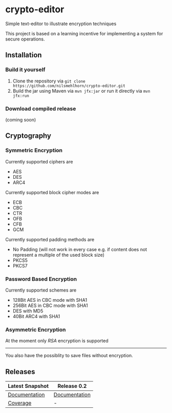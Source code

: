 # crypto-editor
Simple text-editor to illustrate encryption techniques

This project is based on a learning incentive for implementing a system for secure operations.

## Installation

### Build it yourself
1. Clone the repository via ```git clone https://github.com/nilsmehlhorn/crypto-editor.git```
2. Build the jar using Maven via ```mvn jfx:jar``` or run it directly via ```mvn jfx:run```

### Download compiled release
(coming soon)

## Cryptography

### Symmetric Encryption

Currently supported ciphers are
* AES
* DES
* ARC4

Currently supported block cipher modes are
* ECB
* CBC
* CTR
* OFB
* CFB
* GCM

Currently supported padding methods are
* No Padding (will not work in every case e.g. if content does not represent a multiple of the used block size)
* PKCS5
* PKCS7

### Password Based Encryption

Currently supported schemes are
* 128Bit AES in CBC mode with SHA1
* 256Bit AES in CBC mode with SHA1
* DES with MD5
* 40Bit ARC4 with SHA1

### Asymmetric Encryption

At the moment only *RSA* encryption is supported

---

You also have the possiblity to save files without encryption.
## Releases

| Latest Snapshot | Release 0.2 | 
| ---             | ---         |
|[Documentation](http://nilsmehlhorn.github.io/crypto-editor/snapshot/doc/doxygen)|[Documentation](http://nilsmehlhorn.github.io/crypto-editor/doc/release/0.2)|
|[Coverage](http://nilsmehlhorn.github.io/crypto-editor/snapshot/coverage/)| - |
